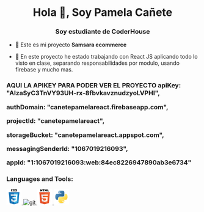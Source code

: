 <h1 align="center">Hola 👋, Soy Pamela Cañete</h1>
<h3 align="center">Soy estudiante de CoderHouse</h3>

- 🔭 Este es mi proyecto **Samsara ecommerce**

- 🌱 En este proyecto he estado trabajando con React JS aplicando todo lo visto en clase, separando responsabilidades por modulo, usando firebase y mucho mas.
<h3 align="left">  AQUI LA APIKEY PARA PODER VER EL PROYECTO
apiKey: "AIzaSyC3TnVY93UH-rx-8fbvkavznudzyoLVPHI",

  authDomain: "canetepamelareact.firebaseapp.com",

  projectId: "canetepamelareact",

  storageBucket: "canetepamelareact.appspot.com",

  messagingSenderId: "1067019216093",

  appId: "1:1067019216093:web:84ec8226947890ab3e6734"
</h3>
<p align="left">
</p>

<h3 align="left">Languages and Tools:</h3>
<p align="left"> <a href="https://www.w3schools.com/css/" target="_blank" rel="noreferrer"> <img src="https://raw.githubusercontent.com/devicons/devicon/master/icons/css3/css3-original-wordmark.svg" alt="css3" width="40" height="40"/> </a> <a href="https://git-scm.com/" target="_blank" rel="noreferrer"> <img src="https://www.vectorlogo.zone/logos/git-scm/git-scm-icon.svg" alt="git" width="40" height="40"/> </a> <a href="https://www.w3.org/html/" target="_blank" rel="noreferrer"> <img src="https://raw.githubusercontent.com/devicons/devicon/master/icons/html5/html5-original-wordmark.svg" alt="html5" width="40" height="40"/> </a> <a href="https://www.python.org" target="_blank" rel="noreferrer"> <img src="https://raw.githubusercontent.com/devicons/devicon/master/icons/python/python-original.svg" alt="python" width="40" height="40"/> </a> </p>